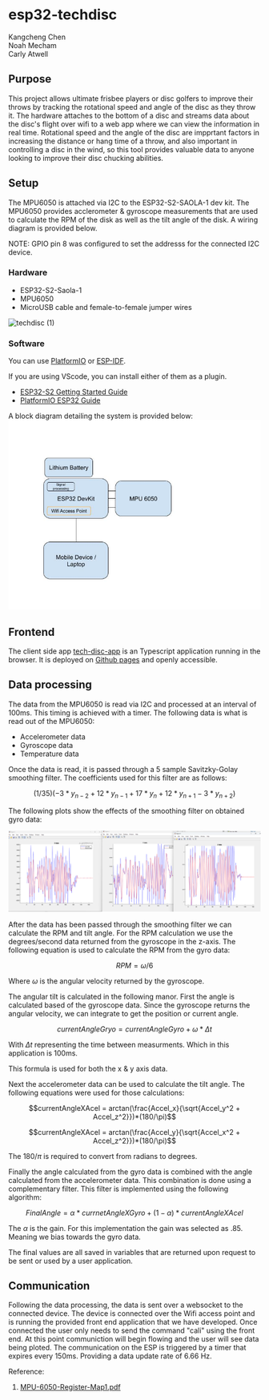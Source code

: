 # esp32-techdisc

Kangcheng Chen  
Noah Mecham  
Carly Atwell

## Purpose
This project allows ultimate frisbee players or disc golfers to improve their throws by tracking the rotational speed and angle of the disc as they throw it. The hardware attaches to the bottom of a disc and streams data about the disc's flight over wifi to a web app where we can view the information in real time. Rotational speed and the angle of the disc are impprtant factors in increasing the distance or hang time of a throw, and also important in controlling a disc in the wind, so this tool provides valuable data to anyone looking to improve their disc chucking abilities. 

## Setup 

The MPU6050 is attached via I2C to the ESP32-S2-SAOLA-1 dev kit. The MPU6050 provides acclerometer & gyroscope measurements that are used to calculate the RPM of the disk as well as the tilt angle of the disk. A wiring diagram is provided below.

NOTE: GPIO pin 8 was configured to set the addresss for the connected I2C device.

### Hardware

- ESP32-S2-Saola-1
- MPU6050 
- MicroUSB cable and female-to-female jumper wires

![techdisc (1)](https://github.com/Embedded-Sys-Mini-Project-24spring/esp32-techdisc/assets/67492291/6d082b46-6f90-41d1-a87c-8cbe24ae6b3b)

### Software

You can use [PlatformIO](https://platformio.org/) or [ESP-IDF](https://idf.espressif.com/).

If you are using VScode, you can install either of them as a plugin.

- [ESP32-S2 Getting Started Guide](https://docs.espressif.com/projects/esp-idf/en/latest/esp32s2/get-started/index.html)
- [PlatformIO ESP32 Guide](https://docs.platformio.org/en/stable/core/quickstart.html#process-project)

A block diagram detailing the system is provided below:
![techdisc (3)](pictures/Disc%20Tracker%20Project%20Proposal.jpg)

## Frontend 

The client side app [tech-disc-app](https://github.com/Embedded-Sys-Mini-Project-24spring/tech-disc-app) is an Typescript application running in the browser. It is deployed on [Github pages](https://embedded-sys-mini-project-24spring.github.io/tech-disc-app/) and openly accessible. 

## Data processing

The data from the MPU6050 is read via I2C and processed at an interval of 100ms. This timing is achieved with a timer. The following data is what is read out of the MPU6050:

- Accelerometer data
- Gyroscope data
- Temperature data

Once the data is read, it is passed through a 5 sample Savitzky-Golay smoothing filter. The coefficients used for this filter are as follows:

$$(1/35)(-3*y_{n-2}+12*y_{n-1}+17*y_{n}+12*y_{n+1}-3*y_{n+2})$$

The following plots show the effects of the smoothing filter on obtained gyro data:

![techdisc (2)](pictures/smoothing-filter-plot.png)

After the data has been passed through the smoothing filter we can calculate the RPM and tilt angle. For the RPM calculation we use the degrees/second data returned from the gyroscope in the z-axis. The following equation is used to calculate the RPM from the gyro data:

$$RPM = \omega/6$$

Where $\omega$ is the angular velocity returned by the gyroscope.

The angular tilt is calculated in the following manor. First the angle is calculated based of the gyroscope data. Since the gyroscope returns the angular velocity, we can integrate to get the position or current angle.

$$currentAngleGryo = currentAngleGyro + \omega*\Delta t$$

With $\Delta t$ representing the time between measurments. Which in this application is 100ms.

This formula is used for both the x & y axis data.

Next the accelerometer data can be used to calculate the tilt angle. The following equations were used for those calculations:

$$currentAngleXAcel = arctan(\frac{Accel_x}{\sqrt{Accel_y^2 + Accel_z^2}})*(180/\pi)$$

$$currentAngleXAcel = arctan(\frac{Accel_y}{\sqrt{Accel_x^2 + Accel_z^2}})*(180/\pi)$$

The $180/\pi$ is required to convert from radians to degrees.

Finally the angle calculated from the gyro data is combined with the angle calculated from the accelerometer data. This combination is done using a complementary filter. This filter is implemented using the following algorithm:

$$FinalAngle = \alpha * currnetAngleXGyro + (1-\alpha)*currentAngleXAcel$$

The $\alpha$ is the gain. For this implementation the gain was selected as .85. Meaning we bias towards the gyro data.

The final values are all saved in variables that are returned upon request to be sent or used by a user application.


## Communication

Following the data processing, the data is sent over a websocket to the connected device. The device is connected over the Wifi access point and is running the provided front end application that we have developed. Once connected the user only needs to send the command "cali" using the front end. At this point communiction will begin flowing and the user will see data being ploted. The communication on the ESP is triggered by a timer that expires every 150ms. Providing a data update rate of 6.66 Hz.

Reference:

1. [MPU-6050-Register-Map1.pdf](https://invensense.tdk.com/wp-content/uploads/2015/02/MPU-6000-Register-Map1.pdf)
